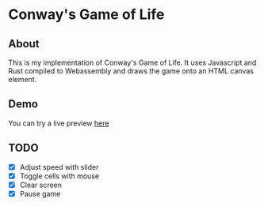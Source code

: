 # Conway's Game of Life
## About
This is my implementation of Conway's Game of Life. It uses Javascript and
Rust compiled to Webassembly and draws the game onto an HTML canvas element.
## Demo
You can try a live preview [here](https://riley-martin.github.io/game_of_life)
## TODO
- [x] Adjust speed with slider
- [x] Toggle cells with mouse
- [x] Clear screen
- [x] Pause game
